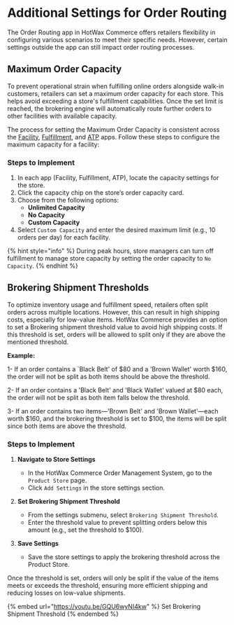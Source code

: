 # Additional Settings for Order Routing

The Order Routing app in HotWax Commerce offers retailers flexibility in configuring various scenarios to meet their specific needs. However, certain settings outside the app can still impact order routing processes.

## Maximum Order Capacity

To prevent operational strain when fulfilling online orders alongside walk-in customers, retailers can set a maximum order capacity for each store. This helps avoid exceeding a store's fulfillment capabilities. Once the set limit is reached, the brokering engine will automatically route further orders to other facilities with available capacity.

The process for setting the Maximum Order Capacity is consistent across the [Facility](https://docs.hotwax.co/documents/system-admins/administration/facilities/configure-fulfillment-capacity), [Fulfillment](https://docs.hotwax.co/documents/store-operations/orders/fulfillment/fulfillment-setting-page#online-order-fulfillment), and [ATP](./../available-to-promise/shipping-rule.md#setting-maximum-order-capacity-of-a-facility) apps. Follow these steps to configure the maximum capacity for a facility:

### Steps to Implement

1. In each app (Facility, Fulfillment, ATP), locate the capacity settings for the store.
2. Click the capacity chip on the store’s order capacity card.
3. Choose from the following options:
   - **Unlimited Capacity**
   - **No Capacity**
   - **Custom Capacity**
4. Select `Custom Capacity` and enter the desired maximum limit (e.g., 10 orders per day) for each facility.

{% hint style="info" %} During peak hours, store managers can turn off fulfillment to manage store capacity by setting the order capacity to `No Capacity`. {% endhint %}

## Brokering Shipment Thresholds

To optimize inventory usage and fulfillment speed, retailers often split orders across multiple locations. However, this can result in high shipping costs, especially for low-value items. HotWax Commerce provides an option to set a Brokering shipment threshold value to avoid high shipping costs. If this threshold is set, orders will be allowed to split only if they are above the mentioned threshold.

**Example:** 

1- If an order contains a `Black Belt' of $80 and a 'Brown Wallet' worth $160, the order will not be split as both items should be above the threshold.

2- If an order contains a 'Black Belt' and 'Black Wallet' valued at $80 each, the order will not be split as both item falls below the threshold.

3- If an order contains two items—'Brown Belt' and 'Brown Wallet'—each worth $160, and the brokering threshold is set to $100, the items will be split since both items are above the threshold.

### Steps to Implement

1. **Navigate to Store Settings**
   - In the HotWax Commerce Order Management System, go to the `Product Store` page.
   - Click `Add Settings` in the store settings section.

2. **Set Brokering Shipment Threshold**
   - From the settings submenu, select `Brokering Shipment Threshold`.
   - Enter the threshold value to prevent splitting orders below this amount (e.g., set the threshold to $100).

3. **Save Settings**
   - Save the store settings to apply the brokering threshold across the Product Store.

Once the threshold is set, orders will only be split if the value of the items meets or exceeds the threshold, ensuring more efficient shipping and reducing losses on low-value shipments.

{% embed url="https://youtu.be/GQU6wyNI4kw" %}
Set Brokering Shipment Threshold
{% endembed %}
